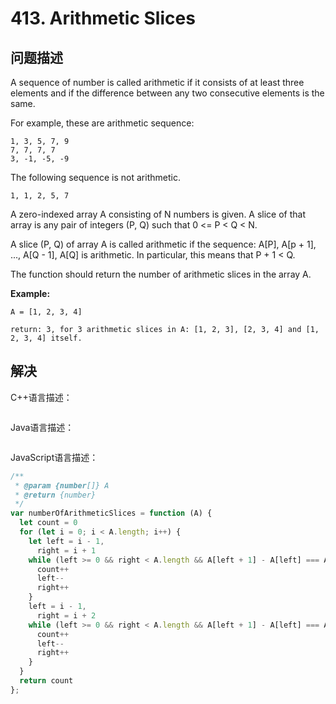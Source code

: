 # 413. Arithmetic Slices

## 问题描述

A sequence of number is called arithmetic if it consists of at least three elements and if the difference between any two consecutive elements is the same.

For example, these are arithmetic sequence:

```
1, 3, 5, 7, 9
7, 7, 7, 7
3, -1, -5, -9
```

The following sequence is not arithmetic.

```
1, 1, 2, 5, 7
```

 

A zero-indexed array A consisting of N numbers is given. A slice of that array is any pair of integers (P, Q) such that 0 <= P < Q < N.

A slice (P, Q) of array A is called arithmetic if the sequence:
A[P], A[p + 1], ..., A[Q - 1], A[Q] is arithmetic. In particular, this means that P + 1 < Q.

The function should return the number of arithmetic slices in the array A.

 

**Example:**

```
A = [1, 2, 3, 4]

return: 3, for 3 arithmetic slices in A: [1, 2, 3], [2, 3, 4] and [1, 2, 3, 4] itself.
```

## 解决

C++语言描述：

```c++

```

Java语言描述：

```java

```

JavaScript语言描述：

```javascript
/**
 * @param {number[]} A
 * @return {number}
 */
var numberOfArithmeticSlices = function (A) {
  let count = 0
  for (let i = 0; i < A.length; i++) {
    let left = i - 1,
      right = i + 1
    while (left >= 0 && right < A.length && A[left + 1] - A[left] === A[right] - A[right - 1]) {
      count++
      left--
      right++
    }
    left = i - 1,
      right = i + 2
    while (left >= 0 && right < A.length && A[left + 1] - A[left] === A[i + 1] - A[i] && A[right] - A[right - 1] === A[i + 1] - A[i]) {
      count++
      left--
      right++
    }
  }
  return count
};
```

